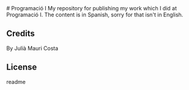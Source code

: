 <snippet>
  <content>
# Programació I
My repository for publishing my work which I did at Programació I. The content is in Spanish, sorry for that isn't in English.

## Credits
By Julià Mauri Costa

## License


  <tabTrigger>readme</tabTrigger>
</snippet>
